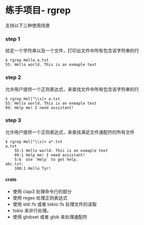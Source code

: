 # 练手项目- rgrep

支持以下三种使用场景

### step 1

给定一个字符串以及一个文件，打印出文件中所有包含该字符串的行

```
$ rgrep Hello a.txt
55: Hello world. This is an exmaple text
```

### step 2

允许用户提供一个正则表达式，来查找文件中所有包含该字符串的行

```
$ rgrep Hel[^\\s]+ a.txt
55: Hello world. This is an exmaple text
89: Help me! I need assistant!
```

### step 3
允许用户提供一个正则表达式，来查找满足文件通配符的所有文件
```
$ rgrep Hel[^\\s]+ a*.txt
a.txt
    55:1 Hello world. This is an exmaple text
    89:1 Help me! I need assistant!
    5:6  Use `Help` to get help.
abc.txt:
    100:1 Hello Tyr!
```

#### crate

- 使用 clap3 处理命令行的部分
- 使用 regex 处理正则表达式
- 使用 std::fs 或者 tokio::fs 处理文件的读取
- tokio 来并行处理。
- 使用 globset 或者 glob 来处理通配符
